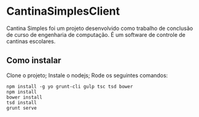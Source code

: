# CantinaSimplesClient

Cantina Simples foi um projeto desenvolvido como trabalho de conclusão de curso de engenharia de computação. É um software de controle de cantinas escolares.

## Como instalar

Clone o projeto;
Instale o nodejs;
Rode os seguintes comandos:

```
npm install -g yo grunt-cli gulp tsc tsd bower
npm install
bower install
tsd install
grunt serve
```